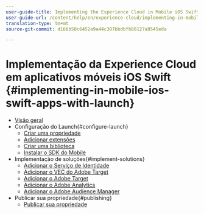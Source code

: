 ```yaml
---
user-guide-title: Implementing the Experience Cloud in Mobile iOS Swift Applications
user-guide-url: /content/help/en/experience-cloud/implementing-in-mobile-ios-swift-apps-with-launch/index.html
translation-type: tm+mt
source-git-commit: d166b50c6452a9a44c387bbdbfb88127a8545eda

---
```



# Implementação da Experience Cloud em aplicativos móveis iOS Swift {#implementing-in-mobile-ios-swift-apps-with-launch}

+ [Visão geral](index.md)
+ Configuração do Launch{#configure-launch}
   + [Criar uma propriedade](launch-create-a-property.md)
   + [Adicionar extensões](launch-add-extensions.md)
   + [Criar uma biblioteca](launch-create-a-library.md)
   + [Instalar o SDK do Mobile](launch-install-the-mobile-sdk.md)
+ Implementação de soluções{#implement-solutions}
   + [Adicionar o Serviço de Identidade](id-service.md)
   + [Adicionar o VEC do Adobe Target](target-vec.md)
   + [Adicionar o Adobe Target](target.md)
   + [Adicionar o Adobe Analytics](analytics.md)
   + [Adicionar o Adobe Audience Manager](audience-manager.md)
+ Publicar sua propriedade{#publishing}
   + [Publicar sua propriedade](publish.md)
